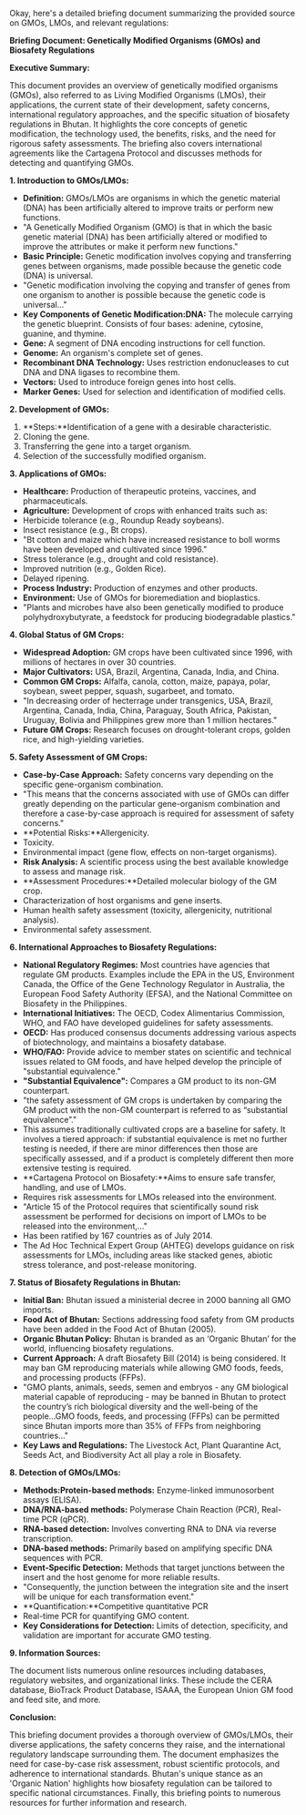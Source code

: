 Okay, here's a detailed briefing document summarizing the provided source on GMOs, LMOs, and relevant regulations:

**Briefing Document: Genetically Modified Organisms (GMOs) and Biosafety Regulations**

**Executive Summary:**

This document provides an overview of genetically modified organisms (GMOs), also referred to as Living Modified Organisms (LMOs), their applications, the current state of their development, safety concerns, international regulatory approaches, and the specific situation of biosafety regulations in Bhutan. It highlights the core concepts of genetic modification, the technology used, the benefits, risks, and the need for rigorous safety assessments. The briefing also covers international agreements like the Cartagena Protocol and discusses methods for detecting and quantifying GMOs.

**1. Introduction to GMOs/LMOs:**

- **Definition:** GMOs/LMOs are organisms in which the genetic material (DNA) has been artificially altered to improve traits or perform new functions.
- "A Genetically Modified Organism (GMO) is that in which the basic genetic material (DNA) has been artificially altered or modified to improve the attributes or make it perform new functions."
- **Basic Principle:** Genetic modification involves copying and transferring genes between organisms, made possible because the genetic code (DNA) is universal.
- "Genetic modification involving the copying and transfer of genes from one organism to another is possible because the genetic code is universal..."
- **Key Components of Genetic Modification:DNA:** The molecule carrying the genetic blueprint. Consists of four bases: adenine, cytosine, guanine, and thymine.
- **Gene:** A segment of DNA encoding instructions for cell function.
- **Genome:** An organism's complete set of genes.
- **Recombinant DNA Technology:** Uses restriction endonucleases to cut DNA and DNA ligases to recombine them.
- **Vectors:** Used to introduce foreign genes into host cells.
- **Marker Genes:** Used for selection and identification of modified cells.

**2. Development of GMOs:**

1. **Steps:**Identification of a gene with a desirable characteristic.
2. Cloning the gene.
3. Transferring the gene into a target organism.
4. Selection of the successfully modified organism.

**3. Applications of GMOs:**

- **Healthcare:** Production of therapeutic proteins, vaccines, and pharmaceuticals.
- **Agriculture:** Development of crops with enhanced traits such as:
- Herbicide tolerance (e.g., Roundup Ready soybeans).
- Insect resistance (e.g., Bt crops).
- "Bt cotton and maize which have increased resistance to boll worms have been developed and cultivated since 1996."
- Stress tolerance (e.g., drought and cold resistance).
- Improved nutrition (e.g., Golden Rice).
- Delayed ripening.
- **Process Industry:** Production of enzymes and other products.
- **Environment:** Use of GMOs for bioremediation and bioplastics.
- "Plants and microbes have also been genetically modified to produce polyhydroxybutyrate, a feedstock for producing biodegradable plastics."

**4. Global Status of GM Crops:**

- **Widespread Adoption:** GM crops have been cultivated since 1996, with millions of hectares in over 30 countries.
- **Major Cultivators:** USA, Brazil, Argentina, Canada, India, and China.
- **Common GM Crops:** Alfalfa, canola, cotton, maize, papaya, polar, soybean, sweet pepper, squash, sugarbeet, and tomato.
- "In decreasing order of hecterrage under transgenics, USA, Brazil, Argentina, Canada, India, China, Paraguay, South Africa, Pakistan, Uruguay, Bolivia and Philippines grew more than 1 million hectares."
- **Future GM Crops:** Research focuses on drought-tolerant crops, golden rice, and high-yielding varieties.

**5. Safety Assessment of GM Crops:**

- **Case-by-Case Approach:** Safety concerns vary depending on the specific gene-organism combination.
- "This means that the concerns associated with use of GMOs can differ greatly depending on the particular gene-organism combination and therefore a case-by-case approach is required for assessment of safety concerns."
- **Potential Risks:**Allergenicity.
- Toxicity.
- Environmental impact (gene flow, effects on non-target organisms).
- **Risk Analysis:** A scientific process using the best available knowledge to assess and manage risk.
- **Assessment Procedures:**Detailed molecular biology of the GM crop.
- Characterization of host organisms and gene inserts.
- Human health safety assessment (toxicity, allergenicity, nutritional analysis).
- Environmental safety assessment.

**6. International Approaches to Biosafety Regulations:**

- **National Regulatory Regimes:** Most countries have agencies that regulate GM products. Examples include the EPA in the US, Environment Canada, the Office of the Gene Technology Regulator in Australia, the European Food Safety Authority (EFSA), and the National Committee on Biosafety in the Philippines.
- **International Initiatives:** The OECD, Codex Alimentarius Commission, WHO, and FAO have developed guidelines for safety assessments.
- **OECD:** Has produced consensus documents addressing various aspects of biotechnology, and maintains a biosafety database.
- **WHO/FAO:** Provide advice to member states on scientific and technical issues related to GM foods, and have helped develop the principle of "substantial equivalence."
- **"Substantial Equivalence":** Compares a GM product to its non-GM counterpart.
- "the safety assessment of GM crops is undertaken by comparing the GM product with the non-GM counterpart is referred to as “substantial equivalence”."
- This assumes traditionally cultivated crops are a baseline for safety. It involves a tiered approach: if substantial equivalence is met no further testing is needed, if there are minor differences then those are specifically assessed, and if a product is completely different then more extensive testing is required.
- **Cartagena Protocol on Biosafety:**Aims to ensure safe transfer, handling, and use of LMOs.
- Requires risk assessments for LMOs released into the environment.
- "Article 15 of the Protocol requires that scientifically sound risk assessment be performed for decisions on import of LMOs to be released into the environment,..."
- Has been ratified by 167 countries as of July 2014.
- The Ad Hoc Technical Expert Group (AHTEG) develops guidance on risk assessments for LMOs, including areas like stacked genes, abiotic stress tolerance, and post-release monitoring.

**7. Status of Biosafety Regulations in Bhutan:**

- **Initial Ban:** Bhutan issued a ministerial decree in 2000 banning all GMO imports.
- **Food Act of Bhutan:** Sections addressing food safety from GM products have been added in the Food Act of Bhutan (2005).
- **Organic Bhutan Policy:** Bhutan is branded as an ‘Organic Bhutan’ for the world, influencing biosafety regulations.
- **Current Approach:** A draft Biosafety Bill (2014) is being considered. It may ban GM reproducing materials while allowing GMO foods, feeds, and processing products (FFPs).
- "GMO plants, animals, seeds, semen and embryos - any GM biological material capable of reproducing - may be banned in Bhutan to protect the country’s rich biological diversity and the well-being of the people...GMO foods, feeds, and processing (FFPs) can be permitted since Bhutan imports more than 35% of FFPs from neighboring countries..."
- **Key Laws and Regulations:** The Livestock Act, Plant Quarantine Act, Seeds Act, and Biodiversity Act all play a role in Biosafety.

**8. Detection of GMOs/LMOs:**

- **Methods:Protein-based methods:** Enzyme-linked immunosorbent assays (ELISA).
- **DNA/RNA-based methods:** Polymerase Chain Reaction (PCR), Real-time PCR (qPCR).
- **RNA-based detection:** Involves converting RNA to DNA via reverse transcription.
- **DNA-based methods:** Primarily based on amplifying specific DNA sequences with PCR.
- **Event-Specific Detection:** Methods that target junctions between the insert and the host genome for more reliable results.
- "Consequently, the junction between the integration site and the insert will be unique for each transformation event."
- **Quantification:**Competitive quantitative PCR
- Real-time PCR for quantifying GMO content.
- **Key Considerations for Detection:** Limits of detection, specificity, and validation are important for accurate GMO testing.

**9. Information Sources:**

The document lists numerous online resources including databases, regulatory websites, and organizational links. These include the CERA database, BioTrack Product Database, ISAAA, the European Union GM food and feed site, and more.

**Conclusion:**

This briefing document provides a thorough overview of GMOs/LMOs, their diverse applications, the safety concerns they raise, and the international regulatory landscape surrounding them. The document emphasizes the need for case-by-case risk assessment, robust scientific protocols, and adherence to international standards. Bhutan's unique stance as an 'Organic Nation' highlights how biosafety regulation can be tailored to specific national circumstances. Finally, this briefing points to numerous resources for further information and research.